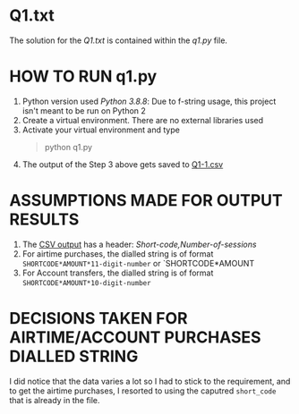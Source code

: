 # Q1.txt
The solution for the *Q1.txt* is contained within the *q1.py* file.

# HOW TO RUN q1.py
1. Python version used *Python 3.8.8*: Due to f-string usage, this project isn't meant to be run on Python 2
2. Create a virtual environment. There are no external libraries used
3. Activate your virtual environment and type
   > python q1.py
4. The output of the Step 3 above gets saved to [Q1-1.csv](Q1-1.csv)

# ASSUMPTIONS MADE FOR OUTPUT RESULTS
1. The [CSV output](test_files_q1/Q1-1.csv) has a header: *Short-code,Number-of-sessions*
2. For airtime purchases, the dialled string is of format `SHORTCODE*AMOUNT*11-digit-number` or `SHORTCODE*AMOUNT
3. For Account transfers, the dialled string is of format `SHORTCODE*AMOUNT*10-digit-number`

# DECISIONS TAKEN FOR AIRTIME/ACCOUNT PURCHASES DIALLED STRING
I did notice that the data varies a lot so I had to stick to the requirement, and to get the airtime purchases,
I resorted to using the caputred `short_code` that is already in the file.
